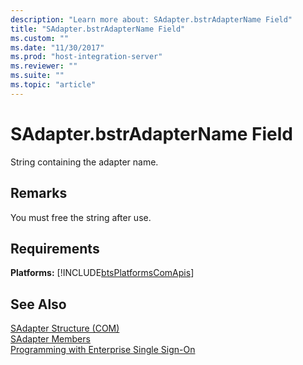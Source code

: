 ```yaml
---
description: "Learn more about: SAdapter.bstrAdapterName Field"
title: "SAdapter.bstrAdapterName Field"
ms.custom: ""
ms.date: "11/30/2017"
ms.prod: "host-integration-server"
ms.reviewer: ""
ms.suite: ""
ms.topic: "article"
---
```

# SAdapter.bstrAdapterName Field
String containing the adapter name.  
  
## Remarks  
 You must free the string after use.  
  
## Requirements  
 **Platforms:**  [!INCLUDE[btsPlatformsComApis](../includes/btsplatformscomapis-md.md)]  
  
## See Also  
 [SAdapter Structure (COM)](../esso/sadapter-structure-com.md)   
 [SAdapter Members](../esso/sadapter-members.md)   
 [Programming with Enterprise Single Sign-On](../esso/programming-with-enterprise-single-sign-on.md)
